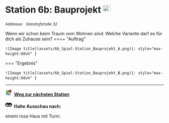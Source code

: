 # Station 6b: Bauprojekt  <a href="https://www.google.com/maps/dir/?api=1&travelmode=walking&destination=13.0204042,47.8009308"><img src="site:assets/google-maps.svg" width="24" height="24"></a>

<small>Addresse:<em style="margin-left: 10px">Ganshofstraße 32</em></small>



Wenn wir schon beim Traum vom Wohnen sind: Welche Variante darf es für dich als Zuhause sein?
===+ "Auftrag"

    ![Image title](assets/6b_Spiel-Station_Bauprojekt_A.png){: style="max-height:60vh" }


=== "Ergebnis"

    ![Image title](assets/6b_Spiel-Station_Bauprojekt_B.png){: style="max-height:60vh" }





____

<a href="https://www.google.com/maps/dir/?api=1&travelmode=walking&destination=13.0202449,47.8013649"><img src="https://github.com/kipppunkte/kipppunkte/raw/gh-pages/assets/google-maps.svg" style="height: 1.5em;margin-right: 0.5em"></a>**[Weg zur nächsten Station](next_url)**



<img src="https://github.com/kipppunkte/kipppunkte/raw/gh-pages/assets/eyes.svg" style="height: 1.5em;background: white;margin-right: 0.5em">**Halte Ausschau nach:**

einem rosa Haus mit Turm.